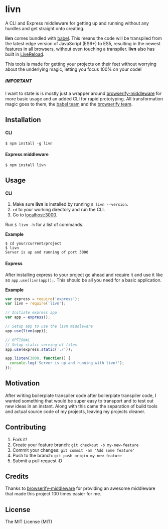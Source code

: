 # livn

A CLI and Express middleware for getting up and running without any hurdles and get straight onto creating.

**livn** comes bundled with [babel](https://babeljs.io/). This means the code will be transpiled from the latest edge version of JavaScript (ES6+) to ES5, resulting in the newest features in all browsers, without even touching a transpiler. **livn** also has built in [LiveReload](https://chrome.google.com/webstore/detail/livereload/jnihajbhpnppcggbcgedagnkighmdlei?hl=en).

This tools is made for getting your projects on their feet without worrying about the underlying magic, letting you focus 100% on your code!

##### IMPORTANT
I want to state is is mostly just a wrapper around [browserify-middleware](https://github.com/forbeslindesay/browserify-middleware) for more basic usage and an added CLI for rapid prototyping. All transformation magic goes to them, the [babel team](https://babeljs.io/) and the [browserify team](http://browserify.org/).

## Installation

#### CLI

```
$ npm install -g livn
```

#### Express middleware

```
$ npm install livn
```

## Usage

#### CLI

1. Make sure **livn** is installed by running `$ livn --version`.
2. `cd` to your working directory and run the CLI.
3. Go to [localhost:3000](http://localhost:3000).

Run `$ livn -h` for a list of commands.

**Example**

```shell
$ cd your/current/project
$ livn
Server is up and running of port 3000
```

#### Express

After installing express to your project go ahead and require it and use it like so `app.use(livn(app));`.
This should be all you need for a basic application.

**Example**

```javascript
var express = require('express');
var livn = require('livn');

// Initiate express app
var app = express();

// Setup app to use the livn middleware
app.use(livn(app));

// OPTIONAL
// Setup static serving of files
app.use(express.static('./'));

app.listen(3000, function() {
  console.log('Server is up and running with livn!');
});
```

## Motivation

After writing boilerplate transpiler code after boilerplate transpiler code, I wanted something that would be super easy to transport and to test out new ideas in an instant. Along with this came the separation of build tools and actual source code of my projects, leaving my projects cleaner.

## Contributing

1. Fork it!
2. Create your feature branch: `git checkout -b my-new-feature`
3. Commit your changes: `git commit -am 'Add some feature'`
4. Push to the branch: `git push origin my-new-feature`
5. Submit a pull request :D

## Credits

Thanks to [browserify-middleware](https://github.com/forbeslindesay/browserify-middleware) for providing an awesome middleware that made this project 100 times easier for me.

## License

The MIT License (MIT)
